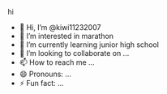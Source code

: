hi
- 👋 Hi, I’m @kiwi11232007
- 👀 I’m interested in marathon
- 🌱 I’m currently learning junior high school
- 💞️ I’m looking to collaborate on ...
- 📫 How to reach me ...
- 😄 Pronouns: ...
- ⚡ Fun fact: ...

<!---
kiwi11232007/kiwi11232007 is a ✨ special ✨ repository because its `README.md` (this file) appears on your GitHub profile.
You can click the Preview link to take a look at your changes.
--->
